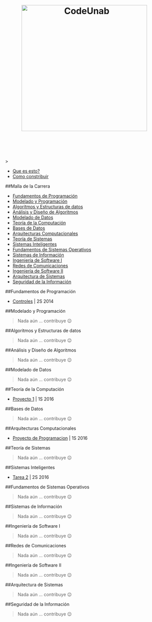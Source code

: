 <h1 align="center">
	<br>
	<img width="400" src="https://cdn.rawgit.com/ceinunab/CodeUnab/master/media/ascii_logofinal.png" alt="CodeUnab">
	<br>
	<br>
	<br>
</h1>
> 


- [Que es esto?](codeunab.md)
- [Como constribuir](constribuir.md)

##Malla de la Carrera
- [Fundamentos de Programación](#fundamentos-de-programación)
- [Modelado y Programación](#modelado-y-programación)
- [Algoritmos y Estructuras de datos](#algoritmos-y-estructuras-de-datos)
- [Análisis y Diseño de Algoritmos](#análisis-y-diseño-de-algoritmos)
- [Modelado de Datos](#modelado-de-datos)
- [Teoría de la Computación](#teoría-de-la-computación)
- [Bases de Datos](#bases-de-datos)
- [Arquitecturas Computacionales](#arquitecturas-computacionales)
- [Teoría de Sistemas](#teoría-de-sistemas)
- [Sistemas Inteligentes](#sistemas-inteligentes)
- [Fundamentos de Sistemas Operativos](#fundamentos-de-sistemas-operativos)
- [Sistemas de Información](#sistemas-de-información)
- [Ingeniería de Software I](#ingeniería-de-software-i)
- [Redes de Comunicaciones](#redes-de-comunicaciones)
- [Ingeniería de Software II](#ingeniería-de-software-ii)
- [Arquitectura de Sistemas](#arquitectura-de-sistemas)
- [Seguridad de la Información](#seguridad-de-la-información)

##Fundamentos de Programación
- [Controles](https://github.com/Stroncod/Controles.Funda) | 2S 2014

##Modelado y Programación
> Nada aún  ... contribuye :wink:

##Algoritmos y Estructuras de datos
> Nada aún  ... contribuye :wink:

##Análisis y Diseño de Algoritmos
> Nada aún  ... contribuye :wink:

##Modelado de Datos
> Nada aún  ... contribuye :wink:

##Teoría de la Computación
- [Proyecto 1](https://github.com/Stroncod/Proyecto2.Teo) | 1S 2016

##Bases de Datos
> Nada aún  ... contribuye :wink:

##Arquitecturas Computacionales
- [Proyecto de Programacion](https://github.com/Stroncod/Proyecto.Arq) | 1S 2016 

##Teoría de Sistemas
> Nada aún  ... contribuye :wink:

##Sistemas Inteligentes
- [Tarea 2](https://github.com/Stroncod/Tarea2.SisInt) | 2S 2016  

##Fundamentos de Sistemas Operativos
> Nada aún  ... contribuye :wink:

##Sistemas de Información
> Nada aún  ... contribuye :wink:

##Ingeniería de Software I
> Nada aún  ... contribuye :wink:

##Redes de Comunicaciones
> Nada aún  ... contribuye :wink:

##Ingeniería de Software II
> Nada aún  ... contribuye :wink:

##Arquitectura de Sistemas
> Nada aún  ... contribuye :wink:

##Seguridad de la Información
> Nada aún  ... contribuye :wink:
